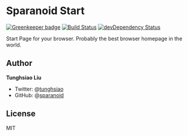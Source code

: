 # Sparanoid Start

[![Greenkeeper badge](https://badges.greenkeeper.io/sparanoid/start.svg)](https://greenkeeper.io/)
[![Build Status](https://travis-ci.org/sparanoid/start.svg)](https://travis-ci.org/sparanoid/start)
[![devDependency Status](https://david-dm.org/sparanoid/start/dev-status.svg)](https://david-dm.org/sparanoid/start#info=devDependencies)

Start Page for your browser. Probably the best browser homepage in the world.

## Author

**Tunghsiao Liu**

+ Twitter: @[tunghsiao](http://twitter.com/tunghsiao)
+ GitHub: @[sparanoid](http://github.com/sparanoid)

## License

MIT